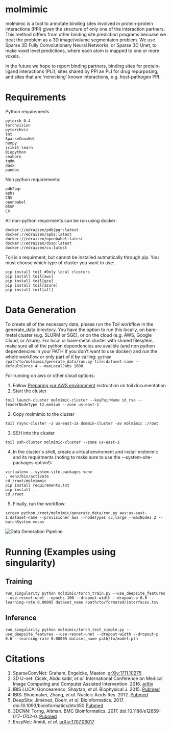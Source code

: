 # molmimic

molmimic is a tool to annotate binding sites involved in protein-protein interactions (PPI) given the structure of only one of the interaction partners. This method differs from other binding site prediction programs becuase we treat the problem as a 3D image/volume segmentaion problem. We use Sparse 3D Fully Convolutionary Neural Networks, or Sparse 3D Unet, to make voxel level predictions, where each atom is mapped to one or more voxels.

In the future we hope to report binding partners, binding sites for protein-ligand interactions (PLI), sites shared by PPI an PLI for drug repurposing, and sites that are 'mimicking' known interactions, e.g. host-pathogen PPI.

# Requirements
Python requirements
```
pytorch 0.4
torchvision
pytorchviz
tnt
SparseConvNet
numpy
scikit-learn
Biopython
seaborn
tqdm
dask
pandas
```
Non python requirements:
```
pdb2pqr
apbs
CNS
openbabel
DSSP
CX
```
All non-python requirments can be run using docker:
```
docker://edraizen/pdb2pqr:latest
docker://edraizen/apbs:latest
docker://edraizen/openbabel:latest
docker://edraizen/dssp:latest
docker://edraizen/cx:latest
```

Toil is a requirment, but cannot be installed autmatically through pip. You must choose which type of cluster you want to use:
```
pip install toil #Only local clusters
pip install toil[aws]
pip install toil[gce]
pip install toil[azure]
pip install toil[all]
```
# Data Generation
To create all of the necessary data, please run the Toil workflow in the generate_data directory. You have the option to run this locally, on bare-metal cluster (e.g. SLURM or SGE), or on the cloud (e.g. AWS, Google Cloud, or Azure). For local or bare-metal cluster with shared filesytem, make sure all of the python dependencies are availble (and non python dependencies in your PATH if you don't want to use docker) and run the whole workflow or only part of it by calling:
```python /path/to/molmimic/generate_data/run.py file:dataset-name --defaultCores 4 --maxLocalJobs 1000```

For running on aws or other cloud options:
1) Follow [Preparing yur AWS environment](https://toil.readthedocs.io/en/3.15.0/running/cloud/amazon.html#preparing-your-aws-environment) instruction on toil documentation
1) Start the cluster
```
toil launch-cluster molmimic-cluster --keyPairName id_rsa --leaderNodeType t2.medium --zone us-east-1
```
2) Copy molmimic to the cluster
```
toil rsync-cluster -z us-east-1a domain-cluster -av molmimic :/root
```
3) SSH into the cluster
```
toil ssh-cluster molmimic-cluster --zone us-east-1
```
4) In the cluster's shell, create a virtual enviroment and install molmimic and its requirments (noting to make sure to use the --system-site-packages option!):
```
virtualenv --system-site-packages venv
. venv/bin/activate
cd /root/molmimmic
pip install requirements.txt
pip install .
cd /root
```
5) Finally, run the workflow:
```
screen python /root/molmimic/generate_data/run.py aws:us-east-1:dataset-name --provisioner aws --nodeTypes c3.large --maxNodes 2 --batchSystem mesos
```

![Data Generation Pipeline](figures/data_generation_pipeline.png)

# Running (Examples using singularity)
## Training 
```shell
run_singularity python molmimic/torch_train.py --use_deepsite_features --use-resnet-unet --epochs 100 --dropout-width --dropout-p 0.6 --learning-rate 0.00005 dataset_name /path/to/formated/interfaces.tsv
```

## Inference
```shell
run_singularity python molmimic/torch_test_simple.py --use_deepsite_features --use-resnet-unet --dropout-width --dropout-p 0.6 --learning-rate 0.00005 dataset_name path/to/model.pth
```

# Citations
1. SparseConvNet: Graham, Engelcke, Maaten. [arXiv:1711.10275](https://arxiv.org/abs/1711.10275)
2. 3D U-net: Cicek, Abdulkadir, *et al.* International Conference on Medical Image Computing and Computer Assisted Intervention. 2016. [arXiv](https://arxiv.org/abs/1606.06650)
3. IBIS LUCA: Goncearenco, Shaytan, *et al.* Biophysical J. 2015. [Pubmed](https://www.ncbi.nlm.nih.gov/pubmed/26213149)
4. IBIS: Shoemaker, Zhang, *et al.* Nucleic Acids Res. 2012. [Pubmed](https://www.ncbi.nlm.nih.gov/pubmed/22102591)
5. DeepSite: Jiménez, Doerr, *et al.* Bioinformatics. 2017. doi:10.1093/bioinformatics/btx350 [Pubmed](https://www.ncbi.nlm.nih.gov/pubmed/28575181)
6. 3DCNN: Torng, Altman. BMC Bioinformatics. 2017. doi:10.1186/s12859-017-1702-0. [Pubmed](https://www.ncbi.nlm.nih.gov/pubmed/28615003)
7. EnzyNet: Amidi, *et al.* [arXiv:1707.06017](https://arxiv.org/abs/1707.06017)

